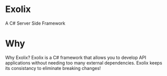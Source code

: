 # Exolix
A C# Server Side Framework

# Why
Why Exolix? Exolix is a C# framework that allows you to develop API applications without needing too many external dependencies. Exolix keeps its consistancy to eliminate breaking changes! 